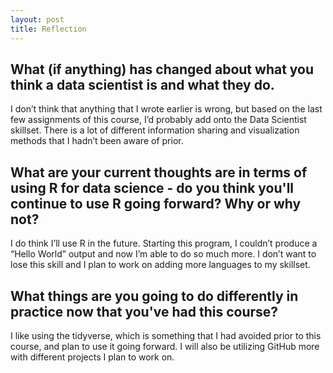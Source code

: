 ```yaml
---
layout: post
title: Reflection
---
```

## What (if anything) has changed about what you think a data scientist is and what they do.
I don’t think that anything that I wrote earlier is wrong, but based on the last few assignments of this course, I’d probably add onto the Data Scientist skillset.
There is a lot of different information sharing and visualization methods that I hadn’t been aware of prior.

## What are your current thoughts are in terms of using R for data science - do you think you'll continue to use R going forward?  Why or why not?
I do think I’ll use R in the future. Starting this program, I couldn’t produce a “Hello World” output and now I’m able to do so much more. I don’t want to lose this skill and 
I plan to work on adding more languages to my skillset.

## What things are you going to do differently in practice now that you've had this course?
I like using the tidyverse, which is something that I had avoided prior to this course, and plan to use it going forward. I will also be utilizing GitHub more with different 
projects I plan to work on.

